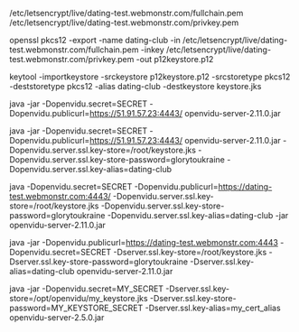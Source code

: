 /etc/letsencrypt/live/dating-test.webmonstr.com/fullchain.pem
/etc/letsencrypt/live/dating-test.webmonstr.com/privkey.pem

openssl pkcs12 -export -name dating-club -in /etc/letsencrypt/live/dating-test.webmonstr.com/fullchain.pem -inkey /etc/letsencrypt/live/dating-test.webmonstr.com/privkey.pem -out p12keystore.p12


keytool -importkeystore -srckeystore p12keystore.p12 -srcstoretype pkcs12 -deststoretype pkcs12 -alias dating-club -destkeystore keystore.jks




java -jar -Dopenvidu.secret=SECRET -Dopenvidu.publicurl=https://51.91.57.23:4443/ openvidu-server-2.11.0.jar




java -jar -Dopenvidu.secret=SECRET -Dopenvidu.publicurl=https://51.91.57.23:4443/ openvidu-server-2.11.0.jar -Dopenvidu.server.ssl.key-store=/root/keystore.jks  -Dopenvidu.server.ssl.key-store-password=glorytoukraine -Dopenvidu.server.ssl.key-alias=dating-club


java  -Dopenvidu.secret=SECRET -Dopenvidu.publicurl=https://dating-test.webmonstr.com:4443/ -Dopenvidu.server.ssl.key-store=/root/keystore.jks  -Dopenvidu.server.ssl.key-store-password=glorytoukraine -Dopenvidu.server.ssl.key-alias=dating-club -jar openvidu-server-2.11.0.jar


java -jar -Dopenvidu.publicurl=https://dating-test.webmonstr.com:4443 -Dopenvidu.secret=SECRET -Dserver.ssl.key-store=/root/keystore.jks -Dserver.ssl.key-store-password=glorytoukraine -Dserver.ssl.key-alias=dating-club openvidu-server-2.11.0.jar


java -jar -Dopenvidu.secret=MY_SECRET -Dserver.ssl.key-store=/opt/openvidu/my_keystore.jks -Dserver.ssl.key-store-password=MY_KEYSTORE_SECRET -Dserver.ssl.key-alias=my_cert_alias openvidu-server-2.5.0.jar








